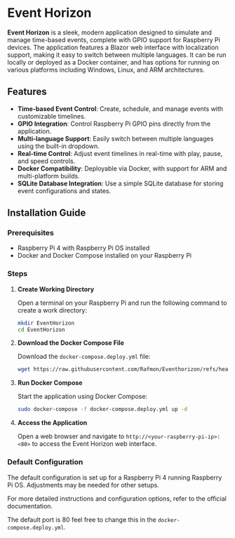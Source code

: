 # Event Horizon

**Event Horizon** is a sleek, modern application designed to simulate and manage time-based events, complete with GPIO support for Raspberry Pi devices. The application features a Blazor web interface with localization support, making it easy to switch between multiple languages. It can be run locally or deployed as a Docker container, and has options for running on various platforms including Windows, Linux, and ARM architectures.

## Features

- **Time-based Event Control**: Create, schedule, and manage events with customizable timelines.
- **GPIO Integration**: Control Raspberry Pi GPIO pins directly from the application.
- **Multi-language Support**: Easily switch between multiple languages using the built-in dropdown.
- **Real-time Control**: Adjust event timelines in real-time with play, pause, and speed controls.
- **Docker Compatibility**: Deployable via Docker, with support for ARM and multi-platform builds.
- **SQLite Database Integration**: Use a simple SQLite database for storing event configurations and states.


## Installation Guide

### Prerequisites

- Raspberry Pi 4 with Raspberry Pi OS installed
- Docker and Docker Compose installed on your Raspberry Pi

### Steps

1. **Create Working Directory**

    Open a terminal on your Raspberry Pi and run the following command to create a work directory:

    ```sh
    mkdir EventHorizon
    cd EventHorizon
    ```

2. **Download the Docker Compose File**

    Download the `docker-compose.deploy.yml` file:

    ```sh
    wget https://raw.githubusercontent.com/Rafmon/Eventhorizon/refs/heads/main/docker-compose.deploy.yml
    ```

3. **Run Docker Compose**

    Start the application using Docker Compose:

    ```sh
    sudo docker-compose -f docker-compose.deploy.yml up -d
    ```

4. **Access the Application**

    Open a web browser and navigate to `http://<your-raspberry-pi-ip>:<80>` to access the Event Horizon web interface.

### Default Configuration

The default configuration is set up for a Raspberry Pi 4 running Raspberry Pi OS. Adjustments may be needed for other setups.

For more detailed instructions and configuration options, refer to the official documentation.

The default port is 80 feel free to change this in the `docker-compose.deploy.yml`.



